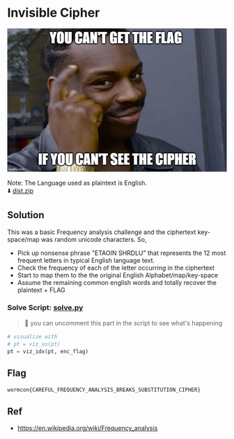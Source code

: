 # Invisible Cipher

![img](desc.jpg)

Note: The Language used as plaintext is English. <br>
:arrow_down:  [dist.zip](dist.zip)

## Solution

This was a basic Frequency analysis challenge and the ciphertext key-space/map was random unicode characters. So,

- Pick up nonsense phrase "ETAOIN SHRDLU" that represents the 12 most frequent letters in typical English language text.
- Check the frequency of each of the letter occurring in the ciphertext
- Start to map them to the the original English Alphabet/map/key-space
- Assume the remaining common english words and totally recover the plaintext + FLAG

### Solve Script: [solve.py](solve.py)
> :beginner: you can uncomment this part in the script to see what's happening
```py
# visualize with
# pt = viz_us(pt)
pt = viz_idx(pt, enc_flag)
```

## Flag
```
wormcon{CAREFUL_FREQUENCY_ANALYSIS_BREAKS_SUBSTITUTION_CIPHER}
```

## Ref
- https://en.wikipedia.org/wiki/Frequency_analysis
